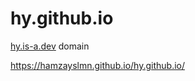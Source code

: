 # hy.github.io
[hy.is-a.dev](https://hy.is-a.dev/) domain

https://hamzayslmn.github.io/hy.github.io/
